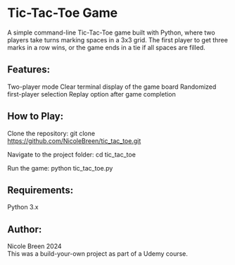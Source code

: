 # Tic-Tac-Toe Game
A simple command-line Tic-Tac-Toe game built with Python, where two players take turns marking spaces in a 3x3 grid. 
The first player to get three marks in a row wins, or the game ends in a tie if all spaces are filled.

## Features:
Two-player mode
Clear terminal display of the game board
Randomized first-player selection
Replay option after game completion

## How to Play:
Clone the repository:
git clone https://github.com/NicoleBreen/tic_tac_toe.git

Navigate to the project folder:
cd tic_tac_toe

Run the game:
python tic_tac_toe.py

## Requirements:
Python 3.x

## Author:
Nicole Breen 2024<br>
This was a build-your-own project as part of a Udemy course.
